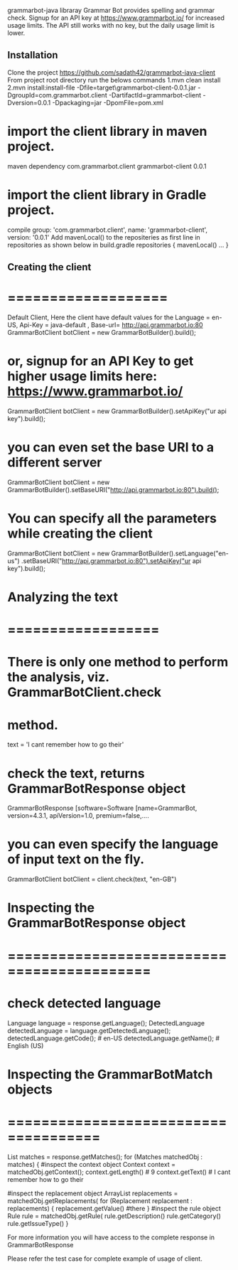 grammarbot-java libraray
Grammar Bot provides spelling and grammar check. Signup for an API key at https://www.grammarbot.io/ for increased usage limits. The API still works with no key, but the daily usage limit is lower.

## Installation
Clone the project 
https://github.com/sadath42/grammarbot-java-client
From project root directory run the belows commands
1.mvn clean install
2.mvn install:install-file -Dfile=target\grammarbot-client-0.0.1.jar  -DgroupId=com.grammarbot.client  -DartifactId=grammarbot-client -Dversion=0.0.1 -Dpackaging=jar -DpomFile=pom.xml

# import the client library in maven project.
maven dependency
 <dependency>
      <groupId>com.grammarbot.client</groupId>
      <artifactId>grammarbot-client</artifactId>
      <version>0.0.1</version>
  </dependency>
# import the client library in Gradle project.
  compile group: 'com.grammarbot.client', name: 'grammarbot-client', version: '0.0.1'
  Add mavenLocal() to the repositeries as first line in repositories as shown below in build.gradle
  repositories {
	mavenLocal()
	...
	}
  


## Creating the client
# ===================
 Default Client, Here the client have default values for the
Language = en-US, Api-Key = java-default , Base-url= http://api.grammarbot.io:80
GrammarBotClient botClient = new GrammarBotBuilder().build();


# or, signup for an API Key to get higher usage limits here: https://www.grammarbot.io/
GrammarBotClient botClient = new GrammarBotBuilder().setApiKey("ur api key").build();
				
# you can even set the base URI to a different server
GrammarBotClient botClient = new     GrammarBotBuilder().setBaseURI("http://api.grammarbot.io:80").build();

# You can  specify all  the parameters while creating the client
GrammarBotClient botClient = new GrammarBotBuilder().setLanguage("en-us")
				.setBaseURI("http://api.grammarbot.io:80").setApiKey("ur api key").build();
# Analyzing the text
# ==================

# There is only one method to perform the analysis, viz. GrammarBotClient.check
# method.

text = 'I cant remember how to go their'

# check the text, returns GrammarBotResponse object
GrammarBotResponse [software=Software [name=GrammarBot, version=4.3.1, apiVersion=1.0, premium=false,....

# you can even specify the language of input text on the fly.
GrammarBotClient botClient = client.check(text, "en-GB")

# Inspecting the GrammarBotResponse object
# ===========================================
# check detected language
Language language = response.getLanguage();
DetectedLanguage detectedLanguage = language.getDetectedLanguage();
detectedLanguage.getCode(); # en-US
detectedLanguage.getName();  # English (US)

# Inspecting the GrammarBotMatch objects
# =====================================

List<Matches> matches = response.getMatches();
for (Matches matchedObj : matches) {
#inspect the context object
Context context = matchedObj.getContext();
context.getLength() # 9
context.getText() # I cant remember how to go their

#inspect the replacement object
ArrayList<Replacement> replacements = matchedObj.getReplacements(
for (Replacement replacement : replacements) {
replacement.getValue() #there
}
#inspect the rule object
Rule rule = matchedObj.getRule(
rule.getDescription()
rule.getCategory()
rule.getIssueType()
}

For more information you will have access to the complete response in GrammarBotResponse

Please refer the test case for complete example of usage of client. 



